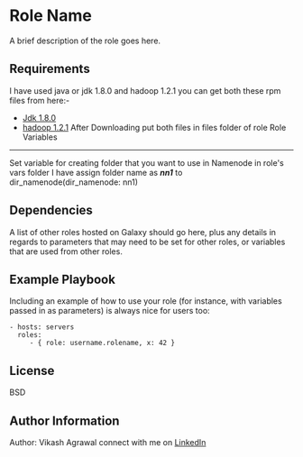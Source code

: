 Role Name
=========

A brief description of the role goes here.

Requirements
------------

I have used java or jdk 1.8.0 and hadoop 1.2.1 you can get both these rpm files from here:-
- [Jdk 1.8.0](https://drive.google.com/file/d/17UWQNVdBdGlyualwWX4Cc96KyZhD-lxz/view?usp=sharing)
- [hadoop 1.2.1](https://drive.google.com/file/d/1541gbFeGZZJ5k9Qx65D04lpeNBw87rM5/view?usp=sharing)
After Downloading put both files in files folder of role
Role Variables
--------------
Set variable for creating folder that you want to use in Namenode in role's vars folder I have assign folder name as ***nn1*** to dir_namenode(dir_namenode: nn1)

Dependencies
------------

A list of other roles hosted on Galaxy should go here, plus any details in regards to parameters that may need to be set for other roles, or variables that are used from other roles.

Example Playbook
----------------

Including an example of how to use your role (for instance, with variables passed in as parameters) is always nice for users too:

    - hosts: servers
      roles:
         - { role: username.rolename, x: 42 }

License
-------

BSD

Author Information
------------------

Author: Vikash Agrawal
connect with me on [LinkedIn](https://www.linkedin.com/in/vikash-agrawal/)
